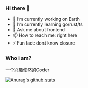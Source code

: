 ### Hi there 👋

<!--
**wyfsama/wyfsama** is a ✨ _special_ ✨ repository because its `README.md` (this file) appears on your GitHub profile.

Here are some ideas to get you started:

- 🔭 I’m currently working on ...
- 🌱 I’m currently learning ...
- 👯 I’m looking to collaborate on ...
- 🤔 I’m looking for help with ...
- 💬 Ask me about ...
- 📫 How to reach me: ...
- 😄 Pronouns: ...
- ⚡ Fun fact: ...
-->

- 🔭 I’m currently working on Earth
- 🌱 I’m currently learning go/rust/ts
- 💬 Ask me about frontend
- 📫 How to reach me: right here
- ⚡ Fun fact: dont know closure

### Who i am?
一个兴趣使然的Coder

[![Anurag's github stats](https://github-readme-stats.vercel.app/api?username=wyfsama&theme=tokyonight)](https://github.com/wyfsama/github-readme-stats)


